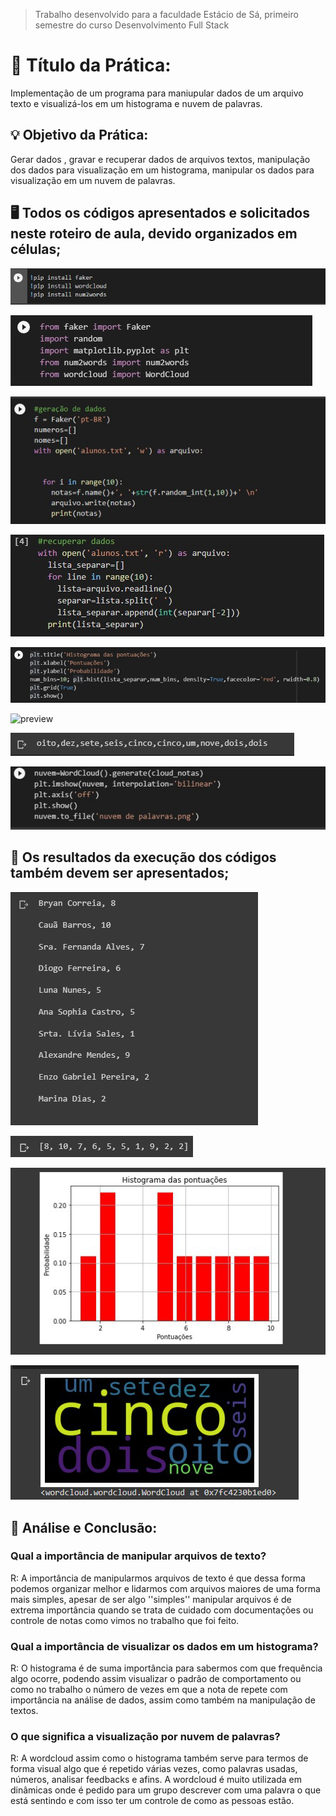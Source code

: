 > Trabalho desenvolvido para a faculdade Estácio de Sá, primeiro semestre do curso Desenvolvimento Full Stack

# 📗 Título da Prática:

Implementação de um programa para maniupular dados de um arquivo texto e visualizá-los em um histograma e nuvem de palavras.

## 💡 Objetivo da Prática:

Gerar dados , gravar e recuperar dados de arquivos textos, manipulação dos dados para visualização em um histograma, manipular os dados para visualização em um nuvem de palavras.

## 🖥️ Todos os códigos apresentados e solicitados neste roteiro de aula, devido organizados em células;

![preview](./pasta/Instalação-das-bibliotecas.png)

![preview](./pasta/importando-as-bibliotecas.png)

![preview](./pasta/Gerando-os-nomes-e-notas.png)

![preview](./pasta/recuperando-e-gravando-os-arquivos.png)

![preview](./pasta/Colocando-no-histograma.png)

![preview](./pasta/Transformando-os-números-para-forma-extensa.png)

![preview](./pasta/Numeros-extensos-para-utilização.png)

![preview](./pasta/Fazendo-a-wordcloud.png)



## 🏁 Os resultados da execução dos códigos também devem ser apresentados;

![preview](./pasta/Resultados-gerar-nome-e-nota.png)

![preview](./pasta/Separando-as-notas-para-fazer-o-histograma.png)

![preview](./pasta/Histograma.png)

![preview](./pasta/Wordcloud.png)

## 🛑 Análise e Conclusão:
### Qual a importância de manipular arquivos de texto?
R: A importância de manipularmos arquivos de texto é que dessa forma podemos organizar melhor e lidarmos com arquivos maiores de uma forma mais simples, apesar de ser algo ''simples'' manipular arquivos é de extrema importância quando se trata de cuidado com documentações ou controle de notas como vimos no trabalho que foi feito.

### Qual a importância de visualizar os dados em um histograma?
R: O histograma é de suma importância para sabermos com que frequência algo ocorre, podendo assim visualizar o padrão de comportamento ou como no trabalho o número de vezes em que a nota de repete com importância na análise de dados, assim como também na manipulação de textos.
### O que significa a visualização por nuvem de palavras?
R: A wordcloud assim como o histograma também serve para termos de forma visual algo que é repetido várias vezes, como palavras usadas, números, analisar feedbacks e afins. A wordcloud é muito utilizada em dinâmicas onde é pedido para um grupo descrever com uma palavra o que está sentindo e com isso ter um controle de como as pessoas estão.
